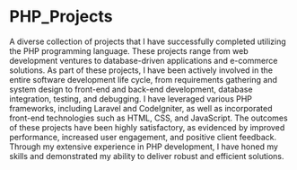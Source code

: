 # PHP_Projects

A diverse collection of projects that I have successfully completed utilizing the PHP programming language. 
These projects range from web development ventures to database-driven applications and e-commerce solutions. 
As part of these projects, I have been actively involved in the entire software development life cycle, from requirements gathering and system design to front-end and back-end development, database integration, testing, and debugging. 
I have leveraged various PHP frameworks, including Laravel and CodeIgniter, as well as incorporated front-end technologies such as HTML, CSS, and JavaScript. 
The outcomes of these projects have been highly satisfactory, as evidenced by improved performance, increased user engagement, and positive client feedback. 
Through my extensive experience in PHP development, I have honed my skills and demonstrated my ability to deliver robust and efficient solutions.
